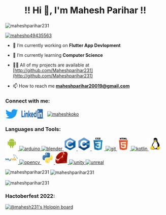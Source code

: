 <h1 align="center">!! Hi 👋, I'm Mahesh Parihar !!</h1>
<h3 align="center"></h3>

<p align="left"> <img src="https://komarev.com/ghpvc/?username=maheshparihar231&label=Profile%20views&color=0e75b6&style=flat" alt="maheshparihar231" /> </p>

<p align="left"> <a href="https://twitter.com/maheshp49435563" target="blank"><img src="https://img.shields.io/twitter/follow/maheshp49435563?logo=twitter&style=for-the-badge" alt="maheshp49435563" /></a> </p>

- 🔭 I’m currently working on **Flutter App Devlopment**

- 🌱 I’m currently learning **Computer Science**

- 👨‍💻 All of my projects are available at [http://github.com/Maheshparihar231](http://github.com/Maheshparihar231)

- 📫 How to reach me **maheshparihar20019@gmail.com**

<h3 align="left">Connect with me:</h3>
<p align="left">
<a href="https://twitter.com/maheshp49435563" target="blank"><img align="center" src="/img/2021 Twitter logo - blue.png" alt="maheshp49435563" height="30" width="40" /></a>&ensp;
<a href="https://www.linkedin.com/in/maheshparihar3482649/" target="blank"><img align="center" src="/img/LI-Logo.png" alt="mahesh parihar" height="30" width="70" /></a>&ensp;
<a href="https://www.codechef.com/users/maheshkoko" target="blank"><img align="center" src="https://cdn.codechef.com/images/cc-logo.svg" alt="maheshkoko" height="60" width="80" /></a>
</p>

<h3 align="left">Languages and Tools:</h3>
<p align="left"> <a href="https://developer.android.com" target="_blank"> <img src="https://raw.githubusercontent.com/devicons/devicon/master/icons/android/android-original-wordmark.svg" alt="android" width="40" height="40"/> </a> <a href="https://www.arduino.cc/" target="_blank"> <img src="https://cdn.worldvectorlogo.com/logos/arduino-1.svg" alt="arduino" width="40" height="40"/> </a> <a href="https://www.blender.org/" target="_blank"> <img src="https://download.blender.org/branding/community/blender_community_badge_white.svg" alt="blender" width="40" height="40"/> </a> <a href="https://www.cprogramming.com/" target="_blank"> <img src="https://raw.githubusercontent.com/devicons/devicon/master/icons/c/c-original.svg" alt="c" width="40" height="40"/> </a> <a href="https://www.w3schools.com/cpp/" target="_blank"> <img src="https://raw.githubusercontent.com/devicons/devicon/master/icons/cplusplus/cplusplus-original.svg" alt="cplusplus" width="40" height="40"/> </a> <a href="https://www.w3schools.com/css/" target="_blank"> <img src="https://raw.githubusercontent.com/devicons/devicon/master/icons/css3/css3-original-wordmark.svg" alt="css3" width="40" height="40"/> </a> <a href="https://git-scm.com/" target="_blank"> <img src="https://www.vectorlogo.zone/logos/git-scm/git-scm-icon.svg" alt="git" width="40" height="40"/> </a> <a href="https://www.w3.org/html/" target="_blank"> <img src="https://raw.githubusercontent.com/devicons/devicon/master/icons/html5/html5-original-wordmark.svg" alt="html5" width="40" height="40"/> </a> <a href="https://kotlinlang.org" target="_blank"> <img src="https://www.vectorlogo.zone/logos/kotlinlang/kotlinlang-icon.svg" alt="kotlin" width="40" height="40"/> </a> <a href="https://www.linux.org/" target="_blank"> <img src="https://raw.githubusercontent.com/devicons/devicon/master/icons/linux/linux-original.svg" alt="linux" width="40" height="40"/> </a> <a href="https://www.mysql.com/" target="_blank"> <img src="https://raw.githubusercontent.com/devicons/devicon/master/icons/mysql/mysql-original-wordmark.svg" alt="mysql" width="40" height="40"/> </a> <a href="https://opencv.org/" target="_blank"> <img src="https://www.vectorlogo.zone/logos/opencv/opencv-icon.svg" alt="opencv" width="40" height="40"/> </a> <a href="https://www.python.org" target="_blank"> <img src="https://raw.githubusercontent.com/devicons/devicon/master/icons/python/python-original.svg" alt="python" width="40" height="40"/> </a> <a href="https://www.ruby-lang.org/en/" target="_blank"> <img src="https://raw.githubusercontent.com/devicons/devicon/master/icons/ruby/ruby-original.svg" alt="ruby" width="40" height="40"/> </a> <a href="https://unity.com/" target="_blank"> <img src="https://www.vectorlogo.zone/logos/unity3d/unity3d-icon.svg" alt="unity" width="40" height="40"/> </a> <a href="https://unrealengine.com/" target="_blank"> <img src="https://raw.githubusercontent.com/kenangundogan/fontisto/036b7eca71aab1bef8e6a0518f7329f13ed62f6b/icons/svg/brand/unreal-engine.svg" alt="unreal" width="40" height="40"/> </a> </p>

<p><img align="left" src="https://github-readme-stats.vercel.app/api/top-langs?username=maheshparihar231&show_icons=true&locale=en&layout=compact" alt="maheshparihar231" /></p>

<p>&nbsp;<img align="center" src="https://github-readme-stats.vercel.app/api?username=maheshparihar231&show_icons=true&locale=en" alt="maheshparihar231" /></p>

<p><img align="center" src="https://github-readme-streak-stats.herokuapp.com/?user=maheshparihar231&" alt="maheshparihar231" /></p>

<h3 align="left">Hactoberfest 2022:</h3>

[![@mahesh231's Holopin board](https://holopin.me/mahesh231)](https://holopin.io/@mahesh231)
